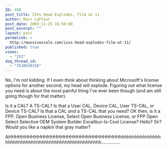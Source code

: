 ```yaml
---
ID: 458
post_title: ISVs Head Explodes, film at 11
author: Marc LaFleur
post_date: 2003-11-25 16:56:00
post_excerpt: ""
layout: post
permalink: >
  http://massivescale.com/isvs-head-explodes-film-at-11/
published: true
views:
  - "252"
dsq_thread_id:
  - "3538638158"
---
```

<P>No, I'm not kidding. If I even <EM>think</EM> about thinking about Microsoft's license options for another second, my head will explode. Figuring out what license you need is about the most painful thing I've ever been though (and am still going though for that matter). </P>
<P>Is it a CAL? A TS-CAL? Is that a User CAL, Device CAL, User TS-CAL, or Device TS-CAL? Is that a CAL <EM>and</EM> a TS-CAL that you need? OK then, is it a FPP, Open Business License, Select Open Business License, or FPP Open Select Selective OEM System Builder Excalibur-Is-Cool License? Hello? Sir? Would you like a napkin that gray matter?</P>
<P>AHHHHHHHHHHHHHHHHHHHHHHHHHHHHHHHHHHhhhhhhhhhhhhhhhhhhhhhhhhhhhhhhhhhhhhhhhhhhhhhhhhhhhhh...............</P>